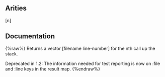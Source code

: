 ## Arities
[n]

## Documentation
{%raw%}
Returns a vector [filename line-number] for the nth call up the
  stack.

  Deprecated in 1.2: The information needed for test reporting is
  now on :file and :line keys in the result map.
{%endraw%}
